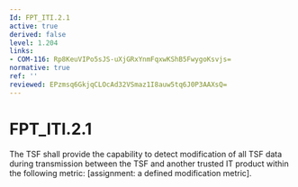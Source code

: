 ```yaml
---
Id: FPT_ITI.2.1
active: true
derived: false
level: 1.204
links:
- COM-116: Rp8KeuVIPo5sJS-uXjGRxYnmFqxwKShB5FwygoKsvjs=
normative: true
ref: ''
reviewed: EPzmsq6GkjqCLOcAd32VSmaz1I8auw5tq6J0P3AAXsQ=
---
```


# FPT_ITI.2.1

The TSF shall provide the capability to detect modification of all TSF data during transmission between the TSF and another trusted IT product within the following metric: [assignment: a defined modification metric].